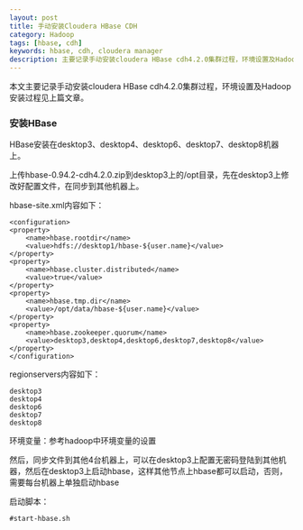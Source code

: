 ```yaml
---
layout: post
title: 手动安装Cloudera HBase CDH
category: Hadoop
tags: [hbase, cdh]
keywords: hbase, cdh, cloudera manager
description: 主要记录手动安装cloudera HBase cdh4.2.0集群过程，环境设置及Hadoop安装过程见上篇文章。
---
```


本文主要记录手动安装cloudera HBase cdh4.2.0集群过程，环境设置及Hadoop安装过程见上篇文章。

### 安装HBase
HBase安装在desktop3、desktop4、desktop6、desktop7、desktop8机器上。

上传hbase-0.94.2-cdh4.2.0.zip到desktop3上的/opt目录，先在desktop3上修改好配置文件，在同步到其他机器上。

hbase-site.xml内容如下：

	<configuration>
	<property>
		<name>hbase.rootdir</name>
		<value>hdfs://desktop1/hbase-${user.name}</value>
	</property>
	<property>
		<name>hbase.cluster.distributed</name>
		<value>true</value>
	</property>
	<property>
		<name>hbase.tmp.dir</name>
		<value>/opt/data/hbase-${user.name}</value>
	</property>
	<property>
		<name>hbase.zookeeper.quorum</name>
		<value>desktop3,desktop4,desktop6,desktop7,desktop8</value>
	</property>
	</configuration>

regionservers内容如下：

	desktop3
	desktop4
	desktop6
	desktop7
	desktop8

环境变量：参考hadoop中环境变量的设置

然后，同步文件到其他4台机器上，可以在desktop3上配置无密码登陆到其他机器，然后在desktop3上启动hbase，这样其他节点上hbase都可以启动，否则，需要每台机器上单独启动hbase

启动脚本：

	#start-hbase.sh 

